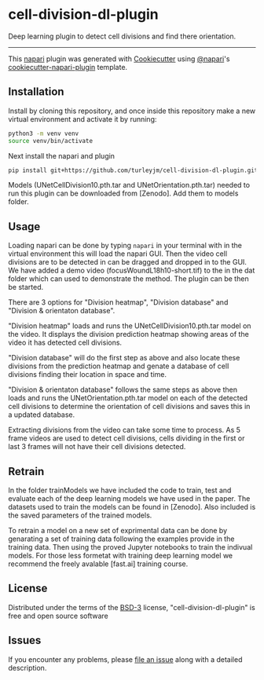 # cell-division-dl-plugin

Deep learning plugin to detect cell divisions and find there orientation. 

----------------------------------

This [napari] plugin was generated with [Cookiecutter] using [@napari]'s [cookiecutter-napari-plugin] template.

<!--
Don't miss the full getting started guide to set up your new package:
https://github.com/napari/cookiecutter-napari-plugin#getting-started

and review the napari docs for plugin developers:
https://napari.org/stable/plugins/index.html
-->

## Installation

Install by cloning this repository, and once inside this repository make a new virtual environment and activate it by running:

```sh
python3 -m venv venv
source venv/bin/activate
```

Next install the napari and plugin
```sh
pip install git+https://github.com/turleyjm/cell-division-dl-plugin.git
```

Models (UNetCellDivision10.pth.tar and UNetOrientation.pth.tar) needed to run this plugin can be downloaded from [Zenodo]. Add them to models folder.

## Usage

Loading napari can be done by typing `napari` in your terminal with in the virtual environment this will load the napari GUI. Then the video cell divisions are to be detected in can be dragged and dropped in to the GUI. We have added a demo video (focusWoundL18h10-short.tif) to the in the dat folder which can used to demonstrate the method. The plugin can be then be started.

There are 3 options for "Division heatmap", "Division database" and "Division & orientaton database".

"Division heatmap" loads and runs the UNetCellDivision10.pth.tar model on the video. It displays the division prediction heatmap showing areas of the video it has detected cell divisions.

"Division database" will do the first step as above and also locate these divisions from the prediction heatmap and genate a database of cell divisions finding their location in space and time.

"Division & orientaton database" follows the same steps as above then loads and runs the UNetOrientation.pth.tar model on each of the detected cell divisions to determine the orientation of cell divisions and saves this in a updated database.

Extracting divisions from the video can take some time to process. As 5 frame videos are used to detect cell divisions, cells dividing in the first or last 3 frames will not have their cell divisions detected.

## Retrain 

In the folder trainModels we have included the code to train, test and evaluate each of the deep learning models we have used in the paper. The datasets used to train the models can be found in [Zenodo]. Also included is the saved parameters of the trained models.

To retrain a model on a new set of exprimental data can be done by genarating a set of training data following the examples provide in the training data. Then using the proved Jupyter notebooks to train the indivual models. For those less formetat with training deep learning model we recommend the freely avalable [fast.ai] training course.
 
## License

Distributed under the terms of the [BSD-3] license,
"cell-division-dl-plugin" is free and open source software

## Issues

If you encounter any problems, please [file an issue] along with a detailed description.

[napari]: https://github.com/napari/napari
[Cookiecutter]: https://github.com/audreyr/cookiecutter
[@napari]: https://github.com/napari
[MIT]: http://opensource.org/licenses/MIT
[BSD-3]: http://opensource.org/licenses/BSD-3-Clause
[GNU GPL v3.0]: http://www.gnu.org/licenses/gpl-3.0.txt
[GNU LGPL v3.0]: http://www.gnu.org/licenses/lgpl-3.0.txt
[Apache Software License 2.0]: http://www.apache.org/licenses/LICENSE-2.0
[Mozilla Public License 2.0]: https://www.mozilla.org/media/MPL/2.0/index.txt
[cookiecutter-napari-plugin]: https://github.com/napari/cookiecutter-napari-plugin

[file an issue]: https://github.com/turleyjm/cell-division-dl-plugin/issues

[napari]: https://github.com/napari/napari
[tox]: https://tox.readthedocs.io/en/latest/
[pip]: https://pypi.org/project/pip/
[PyPI]: https://pypi.org/
